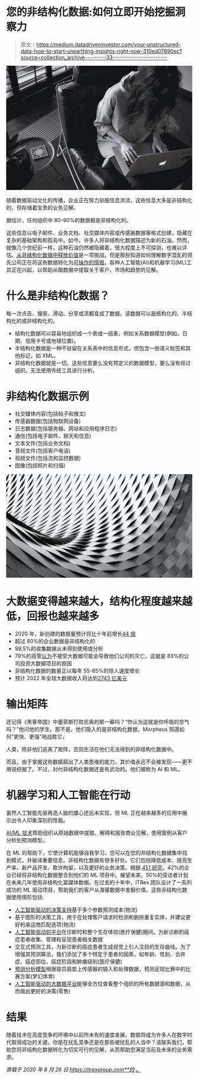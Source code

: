 # 您的非结构化数据:如何立即开始挖掘洞察力

> 原文：<https://medium.datadriveninvestor.com/your-unstructured-data-how-to-start-unearthing-insights-right-now-310ed07890ec?source=collection_archive---------33----------------------->

![](img/d048f81a2e94a805a8ea3135e3f26363.png)

随着数据驱动文化的传播，企业正在努力驯服信息洪流，这些信息大多是非结构化的，但存储着宝贵的业务见解。

据估计，任何组织中 80–90%的数据都是非结构化的。

这些信息以电子邮件、业务文档、社交媒体内容或传感器数据等格式创建，隐藏在复杂的基础架构和孤岛中。如今，许多人将非结构化数据描述为新的石油。然而，就像几个世纪前一样，这种石油仍然被隐藏着，很大程度上不可探测，也难以评估。[从非结构化数据中释放价值](https://itrexgroup.com/services/data-strategy-management-services/)是一项挑战。但是那些知道如何理解数字混乱的领先公司正在将这些数据转化为[可操作的情报](https://itrexgroup.com/services/business-intelligence/)。各种人工智能(AI)和机器学习(ML)工具正在兴起，以帮助从暗数据中提取关于客户、市场和趋势的见解。

# 什么是非结构化数据？

每一次点击、搜索、滑动、分享或流都变成了数据。该数据可以是结构化的、半结构化的或非结构化的。

*   结构化数据可以容易地组织成一个表或一组表，例如关系数据模型(例如，日期、信用卡号或地理位置)。
*   半结构化数据是一种不驻留在关系表中的信息形式，但包含一些语义标签和其他标记，如 XML。
*   非结构化数据就是一切。这些信息要么没有预定义的数据模型，要么没有经过组织。无法使用传统工具进行分析。

# 非结构化数据示例

*   社交媒体内容(包括帖子和推文)
*   传感器数据(包括物联网设备)
*   日志数据(包括服务器、网站和应用程序日志)
*   通信(包括电子邮件、聊天和信息)
*   文本文件(包括业务文档)
*   音频文件(包括客户电话)
*   视频文件(包括流和监控数据)
*   图像(包括照片和扫描)

![](img/81e3cacdfcceaedd0f57b7d20d7fe8c1.png)

# 大数据变得越来越大，结构化程度越来越低，回报也越来越多

*   2020 年，新创建的数据量预计将比十年前增长[44 倍](https://www.forbes.com/sites/gilpress/2020/01/06/6-predictions-about-data-in-2020-and-the-coming-decade/?sh=75b2d094fc36)
*   超过 80%的企业数据是非结构化的
*   99.5%的收集数据从未得到使用或分析
*   79%的高管[认为](https://www.forbes.com/sites/louiscolumbus/2018/05/23/10-charts-that-will-change-your-perspective-of-big-datas-growth/#3528b5722926)不接受大数据可能会导致他们公司的灭亡。这就是 83%的公司投资大数据项目的原因
*   非结构化数据的数量正以每年 55-65%的惊人速度增长
*   预计 2022 年全球大数据收入将达到[2743 亿美元](https://www.statista.com/statistics/551501/worldwide-big-data-business-analytics-revenue/)

# 输出矩阵

还记得《黑客帝国》中墨菲斯打败尼奥的那一幕吗？“你认为这就是你呼吸的空气吗？”他问他的学生。那不是。他们吸入的是非结构化数据，Morpheus 知道如何“更快、更强”地战胜它。

人类，除非他们逃离了矩阵，否则生活在他们无法得到的非结构化数据中。

而且，由于掌握这些数据超出了人类思维的能力，其价值永远不会被发现——更不用说挖掘了。不过，对付非结构化数据还是有武功的。他们被称为 AI 和 ML。

# 机器学习和人工智能在行动

虽然人工智能先驱再造人脑的雄心还远未实现，但 ML 正在越来越多的应用中展示出令人印象深刻的性能。

[AI/ML 技术](https://itrexgroup.com/services/artificial-intelligence/)帮助组织从原始数据中提取、解释和报告商业见解，使用案例从客户分析到预测模型。

在 ML 的帮助下，它使计算机能够自我学习，您可以在您的非结构化数据集中找到模式，并破译重要信息。非结构化数据有很多好处。它们包括降低成本、提高生产率、新产品开发、欺诈拘留，以及更好的业务决策。根据 [451 研究](https://www.ironmountain.ca/en/-/media/files/Resources/Whitepapers/U/unlocking-the-business-value-of-unstructured-data-with-ai-and-ml.pdf?la=en-CA)，42%的企业已经将非结构化数据整合到他们的 ML 项目中。展望未来，50%的受访者计划在未来几年使用非结构化富媒体数据。在过去的十年中，ITRex 团队设计了一系列成功的 ML 驱动项目，帮助我们的客户从海量数据中发掘价值。这些非结构化数据使用情形包括:

*   [人工智能驱动的决策支持](https://itrexgroup.com/case-studies/ai-driven-iot-logistics-platform-predicts-and-manages-order/)基于多个参数预测成本(物流)
*   基于图形的决策工具，用于在处理客户请求时检测和删除重复实体，并建议更好的承运商匹配选项(物流)
*   [人工智能驱动的平台](https://itrexgroup.com/case-studies/ai-platform-for-cancer-prognosis/)在诊断时和整个生存体验(医疗保健)期间，为新诊断的癌症患者收集、管理和呈现患者相关数据
*   交互式预测工具，为新诊断的癌症患者生成视觉上引人注目的生存曲线。为了增强其预测算法，我们添加了多个特定于患者的因素，如年龄、性别、合并症、癌症部位、癌症阶段和肿瘤级别(医疗保健)
*   [预测分析模型](https://itrexgroup.com/case-studies/comparative-data-predictive-analytics-app/)根据球员肩垫上传感器的输入和处理数据，预测足球比赛中的比赛方案(梦幻体育)
*   [人工智能驱动的大数据平台](https://itrexgroup.com/case-studies/ai-powered-big-data-platform-for-retail/)能够全方位查看整个组织的所有数据源和数据，从而做出更好的决策(零售)

# 结果

随着技术在高度竞争的环境中以前所未有的速度发展，数据将成为许多人在数字时代取得成功的关键。你是在扰乱竞争还是在那些被扰乱的人当中？请联系我们，帮助您将非结构化数据转化为切实可行的见解，从而帮助您满足当前及未来的业务需求。

*原载于 2020 年 8 月 26 日 https://itrexgroup.com**的* [*。*](https://itrexgroup.com/blog/your-unstructured-data/)